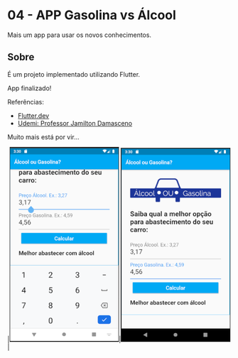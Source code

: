# 04 - APP Gasolina vs Álcool

Mais um app para usar os novos conhecimentos.

## Sobre

É um projeto implementado utilizando Flutter.

App finalizado!

Referências:
- [Flutter.dev](https://flutter.dev/)
- [Udemi: Professor Jamilton Damasceno](https://www.udemy.com/)

Muito mais está por vir...

|![](screenshots/02.png)|![](screenshots/01.png)|